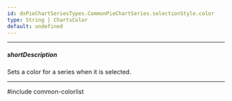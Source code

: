 ```yaml
---
id: dxPieChartSeriesTypes.CommonPieChartSeries.selectionStyle.color
type: String | ChartsColor
default: undefined
---
```

---
##### shortDescription
Sets a color for a series when it is selected.

---
#include common-colorlist